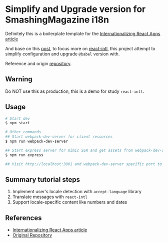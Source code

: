 # Simplify and Upgrade version for SmashingMagazine i18n

Definitely this is a boilerplate template for the [Internationalizing React Apps article](https://www.smashingmagazine.com/2017/01/internationalizing-react-apps/)

And base on this [post](https://www.smashingmagazine.com/2017/01/internationalizing-react-apps/), to focus more on [react-intl](https://github.com/formatjs/react-intl), this project attempt to simplify configuration and upgrade `@babel` version with.

Reference and origin [repository](https://github.com/yury-dymov/smashing-react-i18n).

## Warning

Do NOT use this as production, this is a demo for study `react-intl`.

## Usage

```bash
# Start dev
$ npm start

# Other commands
## Start webpack-dev-server for client resources
$ npm run webpack-dev-server

## Start express server for mimic SSR and get assets from webpack-dev-server
$ npm run express

## Visit http://localhost:3001 and webpack-dev-server specific port to 8050 that same with origin.
```

## Summary tutorial steps

1. Implement user's locale detection with `accept-language` library
2. Translate messages with `react-intl`
3. Support locale-specific content like numbers and dates

## References

* [Internationalizing React Apps article](https://www.smashingmagazine.com/2017/01/internationalizing-react-apps/)
* [Original Repository](https://github.com/yury-dymov/smashing-react-i18n)
